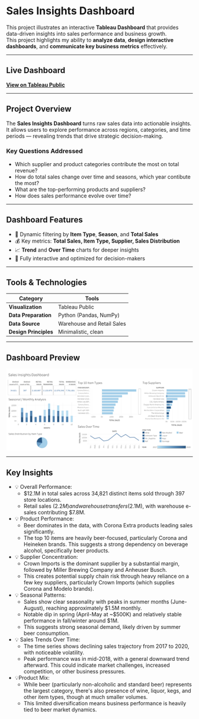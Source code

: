# Sales Insights Dashboard

This project illustrates an interactive **Tableau Dashboard** that provides data-driven insights into sales performance and business growth.  
This project highlights my ability to **analyze data**, **design interactive dashboards**, and **communicate key business metrics** effectively.

---

##  Live Dashboard

**[View on Tableau Public](https://public.tableau.com/app/profile/kostanca.kovaci/viz/SalesInsightsDashboard_17613996793180/SalesInsightsDashboard)**  

---

## Project Overview

The **Sales Insights Dashboard** turns raw sales data into actionable insights.  
It allows users to explore performance across regions, categories, and time periods — revealing trends that drive strategic decision-making.

### Key Questions Addressed
- Which supplier and product categories contribute the most on total revenue?
- How do total sales change over time and seasons, which year contibute the most?
- What are the top-performing products and suppliers?
- How does sales performance evolve over time?

---

## Dashboard Features

- 📅 Dynamic filtering by **Item Type**, **Season**, and **Total Sales**  
- 💰 Key metrics: **Total Sales, Item Type, Supplier, Sales Distribution**   
- 📈 **Trend** and **Over Time** charts for deeper insights  
- 🧭 Fully interactive and optimized for decision-makers  

---

## Tools & Technologies

| Category | Tools |
|-----------|-------|
| **Visualization** | Tableau Public |
| **Data Preparation** | Python (Pandas, NumPy) |
| **Data Source** | Warehouse and Retail Sales |
| **Design Principles** | Minimalistic, clean |

---


## Dashboard Preview

![Sales Insights Dashboard Preview](https://github.com/kovacikostanca/Data-Science-Portfolio/blob/main/Sales%20Insights%20Dashboard/Sales%20Insights%20Dashboard.png)  

---

## Key Insights

- 💡 Overall Performance:
   - $12.1M in total sales across 34,821 distinct items sold through 397 store locations.
   - Retail sales ($2.2M) and warehouse transfers ($2.1M), with warehouse e-sales contributing $7.8M. 
- 💡 Product Performance:
   - Beer dominates in the data, with Corona Extra products leading sales significantly.
   - The top 10 items are heavily beer-focused, particularly Corona and Heineken brands. This suggests a strong dependency on beverage alcohol, specifically beer products.  
- 💡 Supplier Concentration:
   - Crown Imports is the dominant supplier by a substantial margin, followed by Miller Brewing Company and Anheuser Busch.
   - This creates potential supply chain risk through heavy reliance on a few key suppliers, particularly Crown Imports (which supplies Corona and Modelo brands).
- 💡 Seasonal Patterns:
   - Sales show clear seasonality with peaks in summer months (June-August), reaching approximately $1.5M monthly.
   - Notable dip in spring (April-May at ~$500K) and relatively stable performance in fall/winter around $1M.
   - This suggests strong seasonal demand, likely driven by summer beer consumption.
 - 💡 Sales Trends Over Time:
   - The time series shows declining sales trajectory from 2017 to 2020, with noticeable volatility.
   - Peak performance was in mid-2018, with a general downward trend afterward. This could indicate market challenges, increased competition, or other business pressures.
 - 💡Product Mix: 
   - While beer (particularly non-alcoholic and standard beer) represents the largest category, there's also presence of wine, liquor, kegs, and other item types, though at much smaller volumes.
   - This limited diversification means business performance is heavily tied to beer market dynamics.
 
